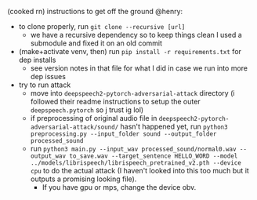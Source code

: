 (cooked rn) instructions to get off the ground @henry:

- to clone properly, run `git clone --recursive [url]` 
    - we have a recursive dependency so to keep things clean I used a submodule and fixed it on an old commit
- (make+activate venv, then) run `pip install -r requirements.txt` for dep installs
    - see version notes in that file for what I did in case we run into more dep issues
- try to run attack
    - move into `deepspeech2-pytorch-adversarial-attack` directory (i followed their readme instructions to setup the outer `deepspeech.pytorch` so j trust ig lol)
    - if preprocessing of original audio file in `deepspeech2-pytorch-adversarial-attack/sound/` hasn't happened yet, run `python3 preprocessing.py --input_folder sound --output_folder processed_sound`
    - run `python3 main.py --input_wav processed_sound/normal0.wav --output_wav to_save.wav --target_sentence HELLO_WORD --model ../models/librispeech/librispeech_pretrained_v2.pth --device cpu` to do the actual attack (I haven't looked into this too much but it outputs a promising looking file). 
        - If you have gpu or mps, change the device obv.